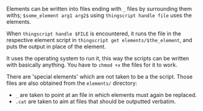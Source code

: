 Elements can be written into files ending with `_` files by surrounding them with`$`;
`$some_element arg1 arg2$` using `thingscript handle file` uses the elements.

When `thingscript handle $FILE` is encountered, it runs the file in the respective
element script in `thingscript get elements/$the_element`, and puts the output in
place of the element.

It uses the operating system to run it, this way the scripts can be written with
basically anything. You have to `chmod +x` the files for it to work.

There are 'special elements' which are not taken to be a the script. Those files
are also obtained from the `elements/` directory:
* `_` are taken to point at an file in which elements must again be replaced.
* `.cat` are taken to aim at files that should be outputted verbatim.
